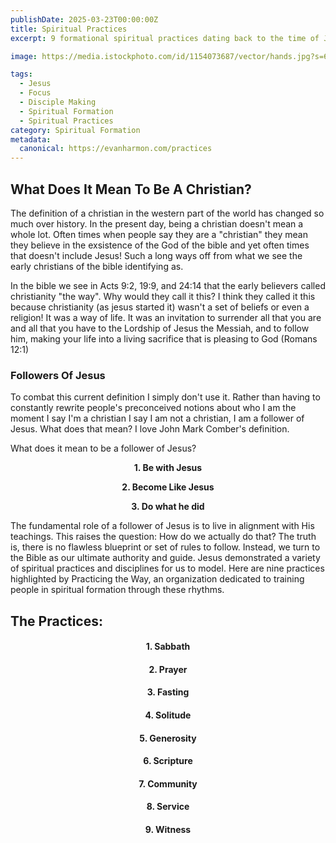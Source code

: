 ```yaml
---
publishDate: 2025-03-23T00:00:00Z
title: Spiritual Practices
excerpt: 9 formational spiritual practices dating back to the time of Jesus and far before. 

image: https://media.istockphoto.com/id/1154073687/vector/hands.jpg?s=612x612&w=0&k=20&c=4yWK9TUhXKIFd498XDQJz2KKANK8r_1RQxKYiadieGg=

tags:
  - Jesus
  - Focus
  - Disciple Making
  - Spiritual Formation
  - Spiritual Practices
category: Spiritual Formation
metadata:
  canonical: https://evanharmon.com/practices
---
```



## What Does It Mean To Be A Christian?

The definition of a christian in the western part of the world has changed so much over history. In the present day, being a christian doesn't mean a whole lot. Often times when people say they are a "christian" they mean they believe in the exsistence of the God of the bible and yet often times that doesn't include Jesus! Such a long ways off from what we see the early christians of the bible identifying as.

In the bible we see in Acts 9:2, 19:9, and 24:14 that the early believers called christianity "the way". Why would they call it this? I think they called it this because christianity (as jesus started it) wasn't a set of beliefs or even a religion! It was a way of life. It was an invitation to surrender all that you are and all that you have to the Lordship of Jesus the Messiah, and to follow him, making your life into a living sacrifice that is pleasing to God (Romans 12:1)

### Followers Of Jesus

To combat this current definition I simply don't use it. Rather than having to constantly rewrite people's preconceived notions about who I am the moment I say I'm a christian I say I am not a christian, I am a follower of Jesus. What does that mean? I love John Mark Comber's definition.

What does it mean to be a follower of Jesus?
**<p style="text-align: center;">1. Be with Jesus </p>**
**<p style="text-align: center;">2. Become Like Jesus</p>**
**<p style="text-align: center;">3. Do what he did </p>**

The fundamental role of a follower of Jesus is to live in alignment with His teachings. This raises the question: How do we actually do that? The truth is, there is no flawless blueprint or set of rules to follow. Instead, we turn to the Bible as our ultimate authority and guide. Jesus demonstrated a variety of spiritual practices and disciplines for us to model. Here are nine practices highlighted by Practicing the Way, an organization dedicated to training people in spiritual formation through these rhythms.

## The Practices:

#### <p style="text-align: center;"> 1. Sabbath </p>

#### <p style="text-align: center;"> 2. Prayer </p>

#### <p style="text-align: center;"> 3. Fasting </p>

#### <p style="text-align: center;"> 4. Solitude </p>

#### <p style="text-align: center;"> 5. Generosity </p>

#### <p style="text-align: center;"> 6. Scripture </p>

#### <p style="text-align: center;"> 7. Community </p>

#### <p style="text-align: center;"> 8. Service </p>

#### <p style="text-align: center;"> 9. Witness </p>